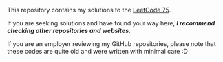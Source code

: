 This repository contains my solutions to the [LeetCode 75](https://leetcode.com/studyplan/leetcode-75/).

If you are seeking solutions and have found your way here, ***I recommend checking other repositories and websites.***

If you are an employer reviewing my GitHub repositories, please note that these codes are quite old and were written with minimal care :D